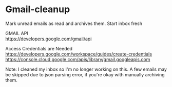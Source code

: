 # Gmail-cleanup
Mark unread emails as read and archives them. Start inbox fresh

GMAIL API <br>
https://developers.google.com/gmail/api

Access Credentials are Needed <br>
https://developers.google.com/workspace/guides/create-credentials <br>
https://console.cloud.google.com/apis/library/gmail.googleapis.com <br>

Note: I cleaned my inbox so I'm no longer working on this. A few emails may be skipped due to json parsing error, if you're okay with manually archiving them.

